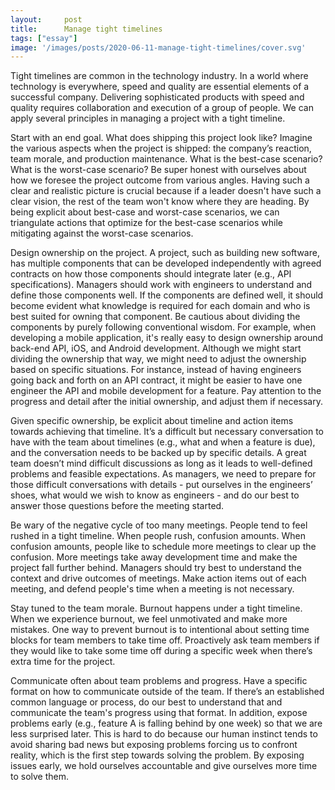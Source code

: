 ```yaml
---
layout:     post
title:      Manage tight timelines
tags: ["essay"]
image: '/images/posts/2020-06-11-manage-tight-timelines/cover.svg'
---
```


Tight timelines are common in the technology industry. In a world where technology is everywhere, speed and quality are essential elements of a successful company. Delivering sophisticated products with speed and quality requires collaboration and execution of a group of people. We can apply several principles in managing a project with a tight timeline.

Start with an end goal. What does shipping this project look like? Imagine the various aspects when the project is shipped: the company’s reaction, team morale, and production maintenance. What is the best-case scenario? What is the worst-case scenario? Be super honest with ourselves about how we foresee the project outcome from various angles. Having such a clear and realistic picture is crucial because if a leader doesn't have such a clear vision, the rest of the team won't know where they are heading. By being explicit about best-case and worst-case scenarios, we can triangulate actions that optimize for the best-case scenarios while mitigating against the worst-case scenarios.

Design ownership on the project. A project, such as building new software, has multiple components that can be developed independently with agreed contracts on how those components should integrate later (e.g., API specifications). Managers should work with engineers to understand and define those components well. If the components are defined well, it should become evident what knowledge is required for each domain and who is best suited for owning that component. Be cautious about dividing the components by purely following conventional wisdom. For example, when developing a mobile application, it's really easy to design ownership around back-end API, iOS, and Android development. Although we might start dividing the ownership that way, we might need to adjust the ownership based on specific situations. For instance, instead of having engineers going back and forth on an API contract, it might be easier to have one engineer the API and mobile development for a feature. Pay attention to the progress and detail after the initial ownership, and adjust them if necessary.

Given specific ownership, be explicit about timeline and action items towards achieving that timeline. It’s a difficult but necessary conversation to have with the team about timelines (e.g., what and when a feature is due), and the conversation needs to be backed up by specific details. A great team doesn’t mind difficult discussions as long as it leads to well-defined problems and feasible expectations. As managers, we need to prepare for those difficult conversations with details - put ourselves in the engineers’ shoes, what would we wish to know as engineers - and do our best to answer those questions before the meeting started.

Be wary of the negative cycle of too many meetings. People tend to feel rushed in a tight timeline. When people rush, confusion amounts. When confusion amounts, people like to schedule more meetings to clear up the confusion. More meetings take away development time and make the project fall further behind. Managers should try best to understand the context and drive outcomes of meetings. Make action items out of each meeting, and defend people's time when a meeting is not necessary.

Stay tuned to the team morale. Burnout happens under a tight timeline. When we experience burnout, we feel unmotivated and make more mistakes. One way to prevent burnout is to intentional about setting time blocks for team members to take time off. Proactively ask team members if they would like to take some time off during a specific week when there’s extra time for the project.

Communicate often about team problems and progress. Have a specific format on how to communicate outside of the team. If there’s an established common language or process, do our best to understand that and communicate the team's progress using that format. In addition, expose problems early (e.g., feature A is falling behind by one week) so that we are less surprised later. This is hard to do because our human instinct tends to avoid sharing bad news but exposing problems forcing us to confront reality, which is the first step towards solving the problem. By exposing issues early, we hold ourselves accountable and give ourselves more time to solve them.
